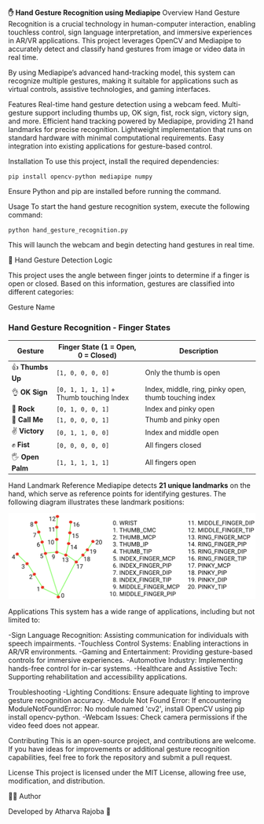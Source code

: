 **✋ Hand Gesture Recognition using Mediapipe**
Overview
Hand Gesture Recognition is a crucial technology in human-computer interaction, enabling touchless control, sign language interpretation, and immersive experiences in AR/VR applications. This project leverages OpenCV and Mediapipe to accurately detect and classify hand gestures from image or video data in real time.

By using Mediapipe’s advanced hand-tracking model, this system can recognize multiple gestures, making it suitable for applications such as virtual controls, assistive technologies, and gaming interfaces.

Features
Real-time hand gesture detection using a webcam feed.
Multi-gesture support including thumbs up, OK sign, fist, rock sign, victory sign, and more.
Efficient hand tracking powered by Mediapipe, providing 21 hand landmarks for precise recognition.
Lightweight implementation that runs on standard hardware with minimal computational requirements.
Easy integration into existing applications for gesture-based control.

Installation
To use this project, install the required dependencies:

  ```
pip install opencv-python mediapipe numpy
  ```
Ensure Python and pip are installed before running the command.

Usage
To start the hand gesture recognition system, execute the following command:

  ```
python hand_gesture_recognition.py
  ```
This will launch the webcam and begin detecting hand gestures in real time.



🧠 Hand Gesture Detection Logic

This project uses the angle between finger joints to determine if a finger is open or closed. Based on this information, gestures are classified into different categories:

Gesture Name

### Hand Gesture Recognition - Finger States

| Gesture    | Finger State (1 = Open, 0 = Closed) | Description |
|------------|----------------------------------|-------------|
| 👍 **Thumbs Up** | `[1, 0, 0, 0, 0]` | Only the thumb is open |
| 👌 **OK Sign** | `[0, 1, 1, 1, 1]` + Thumb touching Index | Index, middle, ring, pinky open, thumb touching index |
| 🤘 **Rock** | `[0, 1, 0, 0, 1]` | Index and pinky open |
| 🤙 **Call Me** | `[1, 0, 0, 0, 1]` | Thumb and pinky open |
| ✌️ **Victory** | `[0, 1, 1, 0, 0]` | Index and middle open |
| ✊ **Fist** | `[0, 0, 0, 0, 0]` | All fingers closed |
| 🖐 **Open Palm** | `[1, 1, 1, 1, 1]` | All fingers open |


Hand Landmark Reference
Mediapipe detects **21 unique landmarks** on the hand, which serve as reference points for identifying gestures. The following diagram illustrates these landmark positions:

![Hand Landmarks](hand-landmarks.png)



Applications
This system has a wide range of applications, including but not limited to:

-Sign Language Recognition: Assisting communication for individuals with speech impairments.
-Touchless Control Systems: Enabling interactions in AR/VR environments.
-Gaming and Entertainment: Providing gesture-based controls for immersive experiences.
-Automotive Industry: Implementing hands-free control for in-car systems.
-Healthcare and Assistive Tech: Supporting rehabilitation and accessibility applications.

Troubleshooting
-Lighting Conditions: Ensure adequate lighting to improve gesture recognition accuracy.
-Module Not Found Error: If encountering ModuleNotFoundError: No module named 'cv2', install OpenCV using pip install opencv-python.
-Webcam Issues: Check camera permissions if the video feed does not appear.

Contributing
This is an open-source project, and contributions are welcome. If you have ideas for improvements or additional gesture recognition capabilities, feel free to fork the repository and submit a pull request.

License
This project is licensed under the MIT License, allowing free use, modification, and distribution.

👨‍💻 Author

Developed by Atharva Rajoba 🚀

